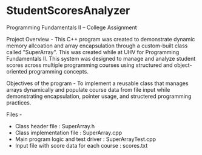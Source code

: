 # StudentScoresAnalyzer
Programming Fundamentals II – College Assignment

Project Overview - This C++ program was created to demonstrate dynamic memory allcoation and array encapsulation
through a custom-built class called "SuperArray". This was created while at UHV for Programming Fundamentals II. 
This system was designed to manage and analyze student scores across multiple programming courses using structured
and object-oriented programming concepts.

Objectives of the program - To implement a reusable class that manages arrays dynamically and populate course data
from file input while demonstrating encapsulation, pointer usage, and structered programming practices.

Files - 
  * Class header file : SuperArray.h
  * Class implementation file : SuperArray.cpp
  * Main program logic and test driver : SuperArrayTest.cpp
  * Input file with score data for each course : scores.txt
